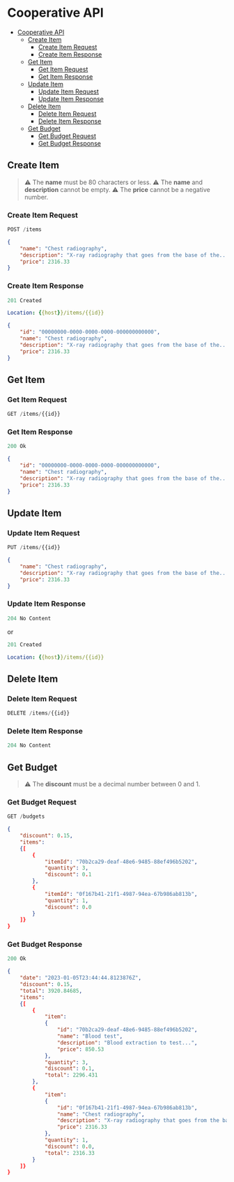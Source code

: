 # Cooperative API

- [Cooperative API](#buber-item-api)
  - [Create Item](#create-item)
    - [Create Item Request](#create-item-request)
    - [Create Item Response](#create-item-response)
  - [Get Item](#get-item)
    - [Get Item Request](#get-item-request)
    - [Get Item Response](#get-item-response)
  - [Update Item](#update-item)
    - [Update Item Request](#update-item-request)
    - [Update Item Response](#update-item-response)
  - [Delete Item](#delete-item)
    - [Delete Item Request](#delete-item-request)
    - [Delete Item Response](#delete-item-response)
  - [Get Budget](#get-budget)
    - [Get Budget Request](#get-budget-request)
    - [Get Budget Response](#get-budget-response)

## Create Item

> :warning: The **name** must be 80 characters or less.
> :warning: The **name** and **description** cannot be empty.
> :warning: The **price** cannot be a negative number.

### Create Item Request

```js
POST /items
```

```json
{
    "name": "Chest radiography",
    "description": "X-ray radiography that goes from the base of the...",
    "price": 2316.33
}
```

### Create Item Response

```js
201 Created
```

```yml
Location: {{host}}/items/{{id}}
```

```json
{
    "id": "00000000-0000-0000-0000-000000000000",
    "name": "Chest radiography",
    "description": "X-ray radiography that goes from the base of the...",
    "price": 2316.33
}
```

## Get Item

### Get Item Request

```js
GET /items/{{id}}
```

### Get Item Response

```js
200 Ok
```

```json
{
    "id": "00000000-0000-0000-0000-000000000000",
    "name": "Chest radiography",
    "description": "X-ray radiography that goes from the base of the...",
    "price": 2316.33
}
```

## Update Item

### Update Item Request

```js
PUT /items/{{id}}
```

```json
{
    "name": "Chest radiography",
    "description": "X-ray radiography that goes from the base of the...",
    "price": 2316.33
}
```

### Update Item Response

```js
204 No Content
```

or

```js
201 Created
```

```yml
Location: {{host}}/items/{{id}}
```

## Delete Item

### Delete Item Request

```js
DELETE /items/{{id}}
```

### Delete Item Response

```js
204 No Content
```

## Get Budget

> :warning: The **discount** must be a decimal number between 0 and 1.

### Get Budget Request

```js
GET /budgets
```

```json
{
    "discount": 0.15,
    "items":
    {[
        {
            "itemId": "70b2ca29-deaf-48e6-9485-88ef496b5202",
            "quantity": 3,
            "discount": 0.1
        },
        {
            "itemId": "0f167b41-21f1-4987-94ea-67b986ab813b",
            "quantity": 1,
            "discount": 0.0
        }
    ]}
}
```

### Get Budget Response

```js
200 Ok
```

```json
{
    "date": "2023-01-05T23:44:44.8123876Z",
    "discount": 0.15,
    "total": 3920.84685,
    "items":
    {[
        {
            "item": 
            {
                "id": "70b2ca29-deaf-48e6-9485-88ef496b5202",
                "name": "Blood test",
                "description": "Blood extraction to test...",
                "price": 850.53
            },
            "quantity": 3,
            "discount": 0.1,
            "total": 2296.431
        },
        {
            "item": 
            {
                "id": "0f167b41-21f1-4987-94ea-67b986ab813b",
                "name": "Chest radiography",
                "description": "X-ray radiography that goes from the base of the...",
                "price": 2316.33
            },
            "quantity": 1,
            "discount": 0.0,
            "total": 2316.33
        }
    ]}
}
```